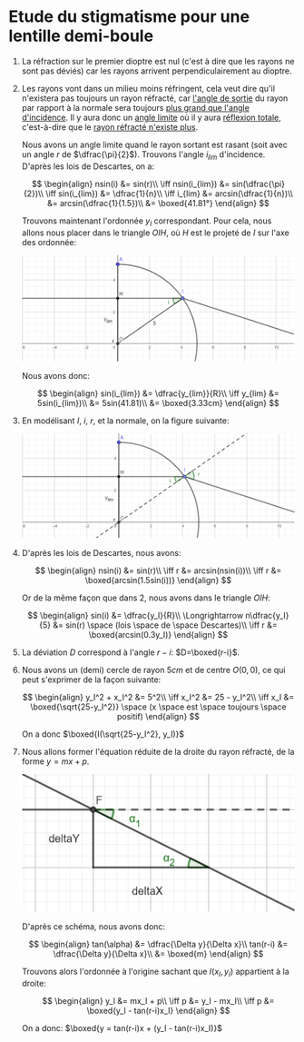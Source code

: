 # Etude du stigmatisme pour une lentille demi-boule

1. La réfraction sur le premier dioptre est nul (c'est à dire que les rayons ne sont pas déviés) car les rayons arrivent perpendiculairement au dioptre.

2. Les rayons vont dans un milieu moins réfringent, cela veut dire qu'il n'existera pas toujours un rayon réfracté, car <u>l'angle de sortie</u> du rayon par rapport à la normale sera toujours <u>plus grand que l'angle d'incidence</u>. Il y aura donc un <u>angle limite</u> où il y aura <u>réflexion totale</u>, c'est-à-dire que le <u>rayon réfracté n'existe plus</u>.
   
   Nous avons un angle limite quand le rayon sortant est rasant (soit avec un angle $r$ de $\dfrac{\pi}{2}$). Trouvons l'angle $i_{lim}$ d'incidence. D'après les lois de Descartes, on a:
   
   $$
   \begin{align}
nsin(i) &= sin(r)\\
\iff nsin(i_{lim}) &= sin(\dfrac{\pi}{2})\\
\iff sin(i_{lim})  &= \dfrac{1}{n}\\
\iff      i_{lim}  &= arcsin(\dfrac{1}{n})\\
          &= arcsin(\dfrac{1}{1.5})\\
          &= \boxed{41.81°}
\end{align}
   $$
   
   Trouvons maintenant l'ordonnée $y_I$ correspondant. Pour cela, nous allons nous placer dans le triangle $OIH$, où $H$ est le projeté de $I$ sur l'axe des ordonnée:
   
   ![a](OIH.png)
   
   Nous avons donc:
   
   $$
   \begin{align}
sin(i_{lim}) &= \dfrac{y_{lim}}{R}\\
\iff y_{lim} &= 5sin(i_{lim})\\
  &= 5sin(41.81)\\
  &= \boxed{3.33cm}
\end{align}
   $$

3. En modélisant $I$, $i$, $r$, et la normale, on la figure suivante:
   
   ![a](r.png)

4. D'après les lois de Descartes, nous avons:
   
   $$
   \begin{align}
nsin(i) &= sin(r)\\
\iff r &= arcsin(nsin(i))\\
\iff r &= \boxed{arcsin(1.5sin(i))}
\end{align}
   $$
   
   Or de la même façon que dans 2, nous avons dans le triangle $OIH$:
   
   $$
   \begin{align}
sin(i) &= \dfrac{y_I}{R}\\
\Longrightarrow n\dfrac{y_I}{5} &= sin(r) \space (lois \space de \space Descartes)\\
\iff r &= \boxed{arcsin(0.3y_I)}
\end{align}
   $$

5. La déviation $D$ correspond à l'angle $r-i$: $D=\boxed{r-i}$.

6. Nous avons un (demi) cercle de rayon $5cm$ et de centre $O(0,0)$, ce qui peut s'exprimer de la façon suivante:
   
   $$
   \begin{align}
y_I^2 + x_I^2 &= 5^2\\
\iff x_I^2    &= 25 - y_I^2\\
\iff x_I      &= \boxed{\sqrt{25-y_I^2}} \space (x \space est \space toujours \space positif)
\end{align}
   $$
   
   On a donc $\boxed{I(\sqrt{25-y_I^2}, y_I)}$

7. Nous allons former l'équation réduite de la droite du rayon réfracté, de la forme $y = mx +p$.
   
   ![a](deltas.png)
   
   D'après ce schéma, nous avons donc:
   
   $$
   \begin{align}
tan(\alpha) &= \dfrac{\Delta y}{\Delta x}\\
tan(r-i)    &= \dfrac{\Delta y}{\Delta x}\\
         &= \boxed{m}
\end{align}
   $$
   
   Trouvons alors l'ordonnée à l'origine sachant que $I(x_I,y_I)$ appartient à la droite:
   
   $$
   \begin{align}
y_I &= mx_I + p\\
\iff p &= y_I - mx_I\\
\iff p &= \boxed{y_I - tan(r-i)x_I}
\end{align}
   $$
   
   On a donc: $\boxed{y = tan(r-i)x + (y_I - tan(r-i)x_I)}$
